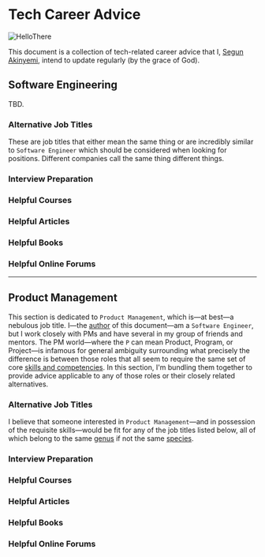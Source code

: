 # Tech Career Advice

![HelloThere](/images/hellothere-obiwan.gif)

This document is a collection of tech-related career advice that I, [Segun Akinyemi](https://segunakinyemi.com/), intend to update regularly (by the grace of God).

## Software Engineering

TBD.

### Alternative Job Titles

These are job titles that either mean the same thing or are incredibly similar to `Software Engineer` which should be considered when looking for positions. Different companies call the same thing different things.

### Interview Preparation

### Helpful Courses

### Helpful Articles

### Helpful Books

### Helpful Online Forums

---

## Product Management

This section is dedicated to `Product Management`, which is—at best—a nebulous job title. I—the [author](https://www.linkedin.com/in/segunakinyemi/) of this document—am a `Software Engineer`, but I work closely with PMs and have several in my group of friends and mentors. The PM world—where the `P` can mean Product, Program, or Project—is infamous for general ambiguity surrounding what precisely the difference is between those roles that all seem to require the same set of core [skills and competencies](/images/pm-skills.png). In this section, I'm bundling them together to provide advice applicable to any of those roles or their closely related alternatives.

### Alternative Job Titles

I believe that someone interested in `Product Management`—and in possession of the requisite skills—would be fit for any of the job titles listed below, all of which belong to the same [genus](https://en.wikipedia.org/wiki/Genus) if not the same [species](https://en.wikipedia.org/wiki/Species).

### Interview Preparation

### Helpful Courses

### Helpful Articles

### Helpful Books

### Helpful Online Forums

